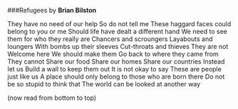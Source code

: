 ###Refugees
by **Brian Bilston**

They have no need of our help
So do not tell me
These haggard faces could belong to you or me
Should life have dealt a different hand
We need to see them for who they really are
Chancers and scroungers
Layabouts and loungers
With bombs up their sleeves
Cut-throats and thieves
They are not
Welcome here
We should make them
Go back to where they came from
They cannot
Share our food
Share our homes
Share our countries
Instead let us
Build a wall to keep them out
It is not okay to say
These are people just like us
A place should only belong to those who are born there
Do not be so stupid to think that
The world can be looked at another way

(now read from bottom to top)
